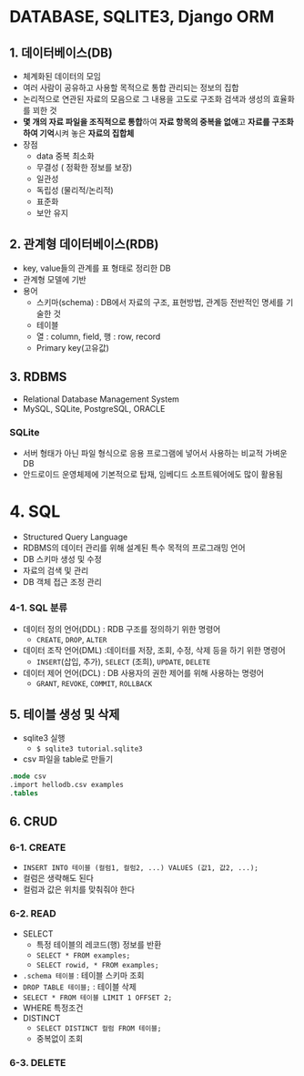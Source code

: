 # DATABASE, SQLITE3, Django ORM

## 1. 데이터베이스(DB)

- 체계화된 데이터의 모임
- 여러 사람이 공유하고 사용할 목적으로 통합 관리되는 정보의 집합
- 논리적으로 연관된 자료의 모음으로 그 내용을 고도로 구조화 검색과 생성의 효율화를 꾀한 것
- **몇 개의 자료 파일을 조직적으로 통합**하여 **자료 항목의 중복을 없애**고 **자료를 구조화하여 기억**시켜 놓은 **자료의 집합체**
- 장점
  - data 중복 최소화
  - 무결성 ( 정확한 정보를 보장)
  - 일관성
  - 독립성 (물리적/논리적)
  - 표준화
  - 보안 유지

## 2. 관계형 데이터베이스(RDB)

- key, value들의 관계를 표 형태로 정리한 DB
- 관계형 모델에 기반
- 용어
  - 스키마(schema) : DB에서 자료의 구조, 표현방법, 관계등 전반적인 명세를 기술한 것
  - 테이블
  - 열 : column, field, 행 : row, record
  - Primary key(고유값)

## 3. RDBMS

- Relational Database Management System
- MySQL, SQLite, PostgreSQL, ORACLE

### SQLite

- 서버 형태가 아닌 파일 형식으로 응용 프로그램에 넣어서 사용하는 비교적 가벼운 DB
- 안드로이드 운영체제에 기본적으로 탑재, 임베디드 소프트웨어에도 많이 활용됨

# 4. SQL

- Structured Query Language
- RDBMS의 데이터 관리를 위해 설계된 특수 목적의 프로그래밍 언어
- DB 스키마 생성 및 수정
- 자료의 검색 및 관리
- DB 객체 접근 조정 관리

### 4-1. SQL 분류

- 데이터 정의 언어(DDL) : RDB 구조를 정의하기 위한 명령어
  - `CREATE`, `DROP`, `ALTER`
- 데이터 조작 언어(DML) :데이터를 저장, 조회, 수정, 삭제 등을 하기 위한 명령어
  - `INSERT`(삽입, 추가), `SELECT` (조희), `UPDATE`, `DELETE`
- 데이터 제어 언어(DCL) : DB 사용자의 권한 제어를 위해 사용하는 명령어
  - `GRANT`, `REVOKE`, `COMMIT`, `ROLLBACK`

## 5. 테이블 생성 및 삭제

- sqlite3 실행
  - `$ sqlite3 tutorial.sqlite3`
- csv 파일을 table로 만들기

```sql
.mode csv
.import hellodb.csv examples
.tables
```

## 6. CRUD

### 6-1. CREATE

- `INSERT INTO 테이블 (컬럼1, 컬럼2, ...) VALUES (값1, 값2, ...);`
- 컬럼은 생략해도 된다
- 컬럼과 값은 위치를 맞춰줘야 한다

### 6-2. READ

- SELECT
  - 특정 테이블의 레코드(행) 정보를 반환
  - `SELECT * FROM examples;`
  - `SELECT rowid, * FROM examples;`
- `.schema 테이블` : 테이블 스키마 조회
- `DROP TABLE 테이블;` : 테이블 삭제
- `SELECT * FROM 테이블 LIMIT 1 OFFSET 2;`
- WHERE 특정조건
- DISTINCT
  - `SELECT DISTINCT 컬럼 FROM 테이블;`
  - 중복없이 조회

### 6-3. DELETE